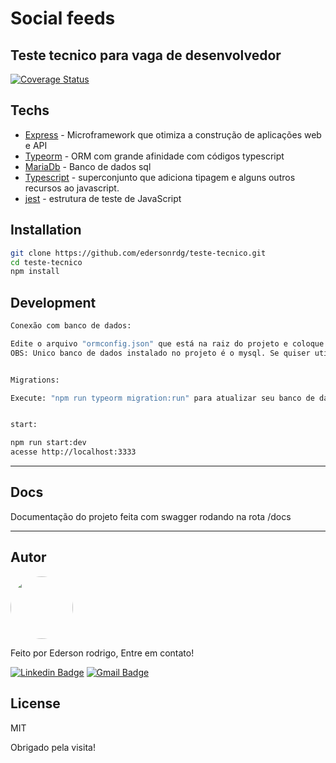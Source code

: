 # Social feeds
## Teste tecnico para vaga de desenvolvedor

[![Coverage Status](https://coveralls.io/repos/github/edersonrdg/teste-tecnico/badge.svg?branch=main)](https://coveralls.io/github/edersonrdg/teste-tecnico?branch=main)

## Techs

- [Express](https://expressjs.com) - Microframework que otimiza a construção de aplicações web e API
- [Typeorm](https://typeorm.io/#/) - ORM com grande afinidade com códigos typescript
- [MariaDb](https://mariadb.org) - Banco de dados sql
- [Typescript](https://www.typescriptlang.org) - superconjunto que adiciona tipagem e alguns outros recursos ao javascript.
- [jest](https://jestjs.io/pt-BR/) -  estrutura de teste de JavaScript

## Installation

```sh
git clone https://github.com/edersonrdg/teste-tecnico.git
cd teste-tecnico
npm install
```

## Development

```sh
Conexão com banco de dados:

Edite o arquivo "ormconfig.json" que está na raiz do projeto e coloque as configurações de acordo com seu banco de dados.
OBS: Unico banco de dados instalado no projeto é o mysql. Se quiser utilizar outro, precisará instalá-lo.


Migrations:

Execute: "npm run typeorm migration:run" para atualizar seu banco de dados com as tabelas do projeto.


start:

npm run start:dev
acesse http://localhost:3333
```
---

## Docs

Documentação do projeto feita com swagger rodando na rota /docs

---

## Autor

<a href="https://github.com/edersonrdg">
 <img style="border-radius: 50%;" src="https://avatars.githubusercontent.com/u/60035985?s=460&u=3f67302dcc7cc3e33a51c71ad77fba31d6d2f6e1&v=4" width="100px;" alt=""/>
 <br />
 </a>


Feito por Ederson rodrigo, Entre em contato!

[![Linkedin Badge](https://img.shields.io/badge/-edersonsl-blue?style=flat-square&logo=Linkedin&logoColor=white&link=https://www.linkedin.com/in/edersonsl/)](https://www.linkedin.com/in/edersonsl/)
[![Gmail Badge](https://img.shields.io/badge/-edersonrodrigo31@gmail.com-c14438?style=flat-square&logo=Gmail&logoColor=white&link=mailto:edersonrodrigo31@gmail.com)](mailto:edersonrodrigo31@gmail.com)

## License

MIT

Obrigado pela visita!
